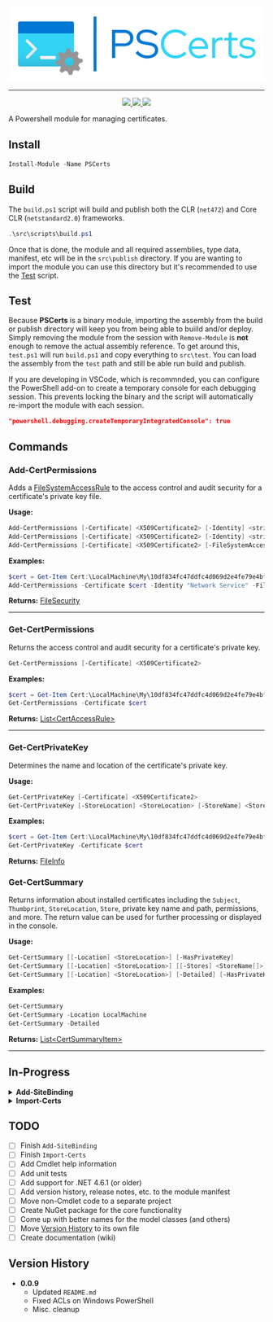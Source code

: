 ﻿<p align="center">
  <img src="images/PSCerts_header_color.png" />
</p>

<hr>

<p align="center">
  <a href="https://www.powershellgallery.com/packages/PSCerts">
    <img src="https://img.shields.io/powershellgallery/p/PSCerts?color=blueviolet&label=PSCerts&logo=powershell&style=for-the-badge"/>
  </a>
  <a href="https://www.powershellgallery.com/packages/PSCerts">
    <img src="https://img.shields.io/powershellgallery/v/PSCerts?color=blue&logo=nuget&style=for-the-badge"/>
  </a>
  <a href="https://www.powershellgallery.com/api/v2/package/PSCerts/0.0.3">
    <img src="https://img.shields.io/powershellgallery/dt/PSCerts?style=for-the-badge&color=blue"/>
  </a>
</p>

A Powershell module for managing certificates.

## Install

```powershell
Install-Module -Name PSCerts
```

## Build

The `build.ps1` script will build and publish both the CLR (`net472`) and Core CLR (`netstandard2.0`) frameworks.

```powershell
.\src\scripts\build.ps1
```

Once that is done, the module and all required assemblies, type data, manifest, etc will be in the `src\publish` directory. If you are wanting to import the module you can use this directory but it's recommended to use the [Test](#test) script.

## Test

Because **PSCerts** is a binary module, importing the assembly from the build or publish directory will keep you from being able to buiild and/or deploy. Simply removing the module from the session with `Remove-Module` is **not** enough to remove the actual assembly reference. To get around this, `test.ps1` will run `build.ps1` and copy everything to `src\test`. You can load the assembly from the `test` path and still be able run build and publish.

If you are developing in VSCode, which is recommnded, you can configure the PowerShell add-on to create a temporary console for each debugging session. This prevents locking the binary and the script will automatically re-import the module with each session.

```json
"powershell.debugging.createTemporaryIntegratedConsole": true
```

## Commands

### Add-CertPermissions

Adds a [FileSystemAccessRule](https://learn.microsoft.com/en-us/dotnet/api/system.security.accesscontrol.filesystemaccessrule) to the access control and audit security for a certificate's private key file.

**Usage:**

```powershell
Add-CertPermissions [-Certificate] <X509Certificate2> [-Identity] <string> [-FileSystemRights] <FileSystemRights> [-AccessType] <AccessControlType>
Add-CertPermissions [-Certificate] <X509Certificate2> [-Identity] <string> [-FileSystemRights] <FileSystemRights> [-Deny]
Add-CertPermissions [-Certificate] <X509Certificate2> [-FileSystemAccessRule] <FileSystemAccessRule>
```

**Examples:**

```powershell
$cert = Get-Item Cert:\LocalMachine\My\10df834fc47ddfc4d069d2e4fe79e4bf1d6d4dae
Add-CertPermissions -Certificate $cert -Identity "Network Service" -FileSystemRights FullControl -AccessType Allow
```

**Returns:** [FileSecurity](https://learn.microsoft.com/en-us/dotnet/api/system.security.accesscontrol.filesecurity?view=net-7.0)

---

### Get-CertPermissions

Returns the access control and audit security for a certificate's private key.

```powershell
Get-CertPermissions [-Certificate] <X509Certificate2>
```

**Examples:**

```powershell
$cert = Get-Item Cert:\LocalMachine\My\10df834fc47ddfc4d069d2e4fe79e4bf1d6d4dae
Get-CertPermissions -Certificate $cert
```

**Returns:** [List\<CertAccessRule>](./src/PSCerts/Models/CertAccessRule.cs)

---

### Get-CertPrivateKey

Determines the name and location of the certificate's private key.

**Usage:**

```powershell
Get-CertPrivateKey [-Certificate] <X509Certificate2>
Get-CertPrivateKey [-StoreLocation] <StoreLocation> [-StoreName] <StoreName> [-Key] <string> [-FindType] <X509FindType>
```

**Examples:**

```powershell
$cert = Get-Item Cert:\LocalMachine\My\10df834fc47ddfc4d069d2e4fe79e4bf1d6d4dae
Get-CertPrivateKey -Certificate $cert
```

**Returns:** [FileInfo](https://learn.microsoft.com/en-us/dotnet/api/system.io.fileinfo?view=net-7.0)

### Get-CertSummary

Returns information about installed certificates including the `Subject`, `Thumbprint`, `StoreLocation`, `Store`, private key name and path, permissions, and more. The return value can be used for further processing or displayed in the console.

**Usage:**

```powershell
Get-CertSummary [[-Location] <StoreLocation>] [-HasPrivateKey]
Get-CertSummary [[-Location] <StoreLocation>] [[-Stores] <StoreName[]>] [-HasPrivateKey]
Get-CertSummary [[-Location] <StoreLocation>] [-Detailed] [-HasPrivateKey]
```

**Examples:**

```powershell
Get-CertSummary
Get-CertSummary -Location LocalMachine
Get-CertSummary -Detailed
```

**Returns:** [List\<CertSummaryItem>](/src/PSCerts/Models/Summary/CertSummaryItem.cs)

---

## In-Progress

<details>
  <summary><b>Add-SiteBinding</b></summary>

Adds a new or updates an existing IIS site's binding.

TODO: Consider renaming the noun and using the `Set` verb instead of `Add`.

</details>

<details>
  <summary><b>Import-Certs</b></summary>

**certfile (Required):** The path to a certificate file
**stores (Required):** One or more stores the certificate will be imported to
**permissions:** File permissions for the private key (Optional)
**password:** The password for the certificate.

The `type` indicates how to handle the `value` property (see below).

- Type: `text`
  - The <strong>value</strong> is the password. <i>(Not recommended)</i>
  - [Example](/docs/examples/ImportCerts/basic.json)
- Type: `file`
  - The <strong>value</strong> is the path to a file that contains the password.
  - [Example](/docs/examples/ImportCerts/passwordFromFile.json)
- Type: `env`
  - The <strong>value</strong> is the name of an environment variable containing the password.
  - [Example](/docs/examples/ImportCerts/passwordFromEnv.json)

</details>

## TODO

- [ ] Finish `Add-SiteBinding`
- [ ] Finish `Import-Certs`
- [ ] Add Cmdlet help information
- [ ] Add unit tests
- [ ] Add support for .NET 4.6.1 (or older)
- [ ] Add version history, release notes, etc. to the module manifest
- [ ] Move non-Cmdlet code to a separate project
- [ ] Create NuGet package for the core functionality
- [ ] Come up with better names for the model classes (and others)
- [ ] Move [Version History](#version-history) to its own file
- [ ] Create documentation (wiki)

## Version History

- **0.0.9**
  - Updated `README.md`
  - Fixed ACLs on Windows PowerShell
  - Misc. cleanup
